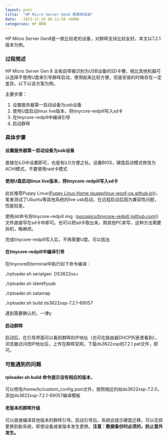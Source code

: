 ```yaml
---
layout: post
title:  "HP Micro Server Gen8 黑群晖安装"
date:   2023-12-10 06:11:58 +0800
categories: HP 群晖
---
```


HP Micro Server Gen8是一款比较老的设备，对群晖支持比较友好。本文以7.2.1版本为例。

### 过程简述

HP Micro Server Gen 8 主板自带被识别为USB设备的SD卡槽，相比其他机器可以选择不使用U盘来引导群晖启动，使用起来比较方便，但是安装的时候存在一定差异。以下以该方案为例。

主要步骤：

1.  设置服务器第一启动设备为usb设备
2.  使用U盘启动linux live版本，将tinycore-redpill写入sd卡
3.  在tinycore-redpill中编译引导
4.  启动群晖

### 具体步骤

#### 设置服务器第一启动设备为usb设备

直接在iLO中设置即可，也是有iLO方便之处。设置BIOS，硬盘启动模式修改为ACHI模式，不要使用raid卡模式

#### 使用U盘启动linux live版本，将tinycore-redpill写入sd卡

此处推荐Puppy Linux([Puppy Linux Home (puppylinux-woof-ce.github.io)](https://puppylinux-woof-ce.github.io/))，笔者测试了Ubuntu等其他系统的live usb启动，在远程启动后因为兼容性问题，性能较差。

使用dd命令将tinycore-redpill img（[pocopico/tinycore-redpill (github.com)](https://github.com/pocopico/tinycore-redpill)）文件直接写在sd卡中即可。也可以把sd卡取出来，用其他PC来写，这种方法需要拆机，略麻烦。

完成tinycore-redpill写入后，不再需要U盘，可以拔出

#### 在tinycore-redpill中编译引导

在tinycore的terminal中执行如下命令编译：

./rploader.sh serialgen  DS3622xs+

./rploader.sh identifyusb

./rploader.sh satamap

./rploader.sh build ds3622xsp-7.2.1-69057

遇到需要确认的，一律y

#### 启动群晖

启动后，在引导界面可以看到群晖的IP地址（也可在路由器DHCP列表里看到），浏览器访问改IP地址后，上传在群晖官网，下载ds3622xsp的7.2.1 pat文件，即可。

### 可能遇到的问题

#### rploader.sh build 命令提示没有相应的版本，

可以修改/home/tc/custom\_config.json文件，按照相近的如ds3622xsp-7.2.0，添加ds3622xsp-7.2.1-69057编译模板

#### 老版本的群晖升级

可以直接编译其他版本的群晖引导。启动引导后，系统会提示硬盘迁移，可以无损更换到新系统，即使设备或者版本发生更换。**注意：数据备份时必须的，防止意外发生。**





